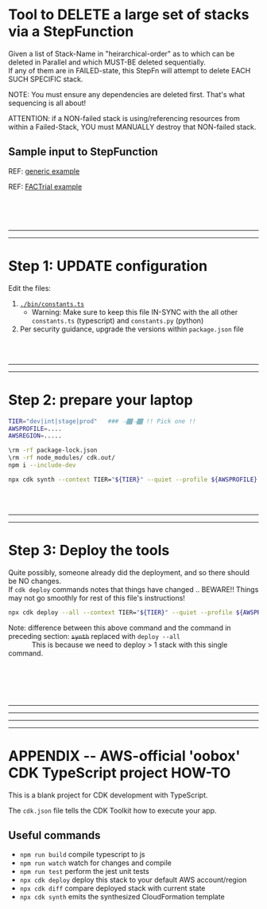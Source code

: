 # Tool to DELETE a large set of stacks via a StepFunction

Given a list of Stack-Name in "heirarchical-order" as to which can be deleted in Parallel and which MUST-BE deleted sequentially.<BR/>
If any of them are in FAILED-state, this StepFn will attempt to delete EACH SUCH SPECIFIC stack.

NOTE: You must ensure any dependencies are deleted first.  That's what sequencing is all about!

ATTENTION: if a NON-failed stack is using/referencing resources from within a Failed-Stack, YOU must MANUALLY destroy that NON-failed stack.

## Sample input to StepFunction

REF: [generic example](../../Scripts/StepFunctions/StacksMgmt/tools/cloud-only/stack-mgmt/(Input)%20myStepFunc_DeleteStacksRecursively-Imaginary.json)

REF: [FACTrial example](./test/sample-input-to-deleteStacksInSequence.json)

<BR/>
<BR/>
<BR/>
<HR/>
<HR/>

# Step 1: UPDATE configuration

Edit the files:
1.  [`./bin/constants.ts`](./bin/constants.ts)
    *   Warning: Make sure to keep this file IN-SYNC with the all other `constants.ts` (typescript) and `constants.py` (python)
1.  Per security guidance, upgrade the versions within `package.json` file

<BR/>
<BR/>
<HR/>
<HR/>


# Step 2: prepare your laptop

```bash
TIER="dev|int|stage|prod"   ### 👈🏾👈🏾 !! Pick one !!
AWSPROFILE=....
AWSREGION=.....

\rm -rf package-lock.json
\rm -rf node_modules/ cdk.out/
npm i --include-dev

npx cdk synth --context TIER="${TIER}" --quiet --profile ${AWSPROFILE} --region ${AWSREGION}
```

<BR/>
<BR/>
<HR/>
<HR/>

# Step 3: Deploy the tools

Quite possibly, someone already did the deployment, and so there should be NO changes.<BR/>
If `cdk deploy` commands notes that things have changed .. BEWARE!! Things may not go smoothly for rest of this file's instructions!

```bash
npx cdk deploy --all --context TIER="${TIER}" --quiet --profile ${AWSPROFILE} --region ${AWSREGION}
```

Note: difference between this above command and the command in preceding section: ~~`synth`~~ replaced with `deploy --all`<BR/>
&nbsp; &nbsp; &nbsp; &nbsp; &nbsp; &nbsp;
This is because we need to deploy > 1 stack with this single command.

<BR/>
<BR/>
<BR/>
<BR/>
<HR/>
<HR/>
<HR/>
<HR/>

# APPENDIX -- AWS-official 'oobox' CDK TypeScript project HOW-TO

This is a blank project for CDK development with TypeScript.

The `cdk.json` file tells the CDK Toolkit how to execute your app.

## Useful commands

* `npm run build`   compile typescript to js
* `npm run watch`   watch for changes and compile
* `npm run test`    perform the jest unit tests
* `npx cdk deploy`  deploy this stack to your default AWS account/region
* `npx cdk diff`    compare deployed stack with current state
* `npx cdk synth`   emits the synthesized CloudFormation template
